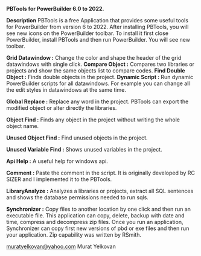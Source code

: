 <b>PBTools for PowerBuilder 6.0 to 2022.</b>

<b>Description</b>
PBTools is a free Application that provides some useful tools for PowerBuilder from version 6 to 2022.  After installing PBTools, you will see new icons on the PowerBuilder toolbar. To install it first close PowerBuilder, install PBTools and then run PowerBuilder. You will see new toolbar.

 
<b>Grid Datawindow     :</b> Change the color and shape the header of the grid datawindows with single click.
<b>Compare Object      :</b> Compares two libraries or projects and show the same objects list to compare codes. 
<b>Find Double Object  :</b> Finds double objects in the project.
<b>Dynamic Script      :</b> Run dynamic PowerBuilder scripts for all datawindows. For example you can change all the edit styles in datawindows at the same time.

<b>Global Replace      :</b> Replace any word in the project. PBTools can export the modified object or alter directly the libraries.

<b>Object Find         :</b> Finds any object in the project without writing the whole object name.

<b>Unused Object Find  :</b> Find unused objects in the project. 

<b>Unused Variable Find   :</b> Shows unused variables in the project.

<b>Api Help            :</b> A useful help for windows api.

<b>Comment             :</b> Paste the comment in the script. It is originally developed by RC SIZER and I implemented it to the PBTools. 

<b>LibraryAnalyze      :</b> Analyzes a libraries or projects, extract all SQL sentences and shows the database permissions needed to run sqls.

<b>Synchronizer           :</b> Copy files to another location by one click and then run an executable file. This application can copy, delete, backup with date and time, compress and decompress zip files. Once you run an application, Synchronizer can copy first new versions of pbd or exe files and then run your application. Zip capability was written by RSmith.


muratyelkovan@yahoo.com
Murat Yelkovan



